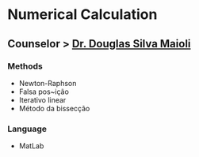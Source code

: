 # Numerical Calculation # 

## Counselor > [Dr. Douglas Silva Maioli](https://www.professordouglasmaioli.com/) ##

### Methods ###
* Newton-Raphson
* Falsa pos~ição
* Iterativo linear
* Método da bissecção

### Language ### 
* MatLab